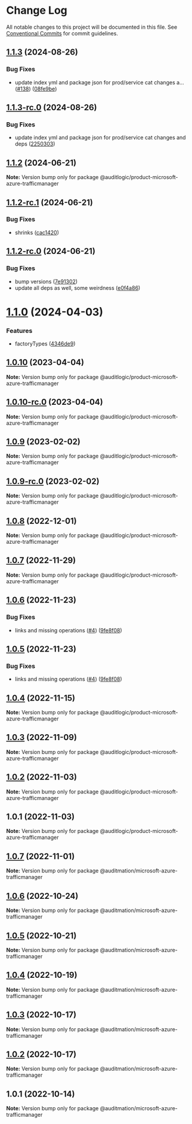 # Change Log

All notable changes to this project will be documented in this file.
See [Conventional Commits](https://conventionalcommits.org) for commit guidelines.

## [1.1.3](https://github.com/auditlogic/product/compare/@auditlogic/product-microsoft-azure-trafficmanager@1.1.2...@auditlogic/product-microsoft-azure-trafficmanager@1.1.3) (2024-08-26)


### Bug Fixes

* update index yml and package json for prod/service cat changes a… ([#138](https://github.com/auditlogic/product/issues/138)) ([08fe9be](https://github.com/auditlogic/product/commit/08fe9beb1c8457462a19bc69caa02e6212d97e1a))





## [1.1.3-rc.0](https://github.com/auditlogic/product/compare/@auditlogic/product-microsoft-azure-trafficmanager@1.1.2...@auditlogic/product-microsoft-azure-trafficmanager@1.1.3-rc.0) (2024-08-26)


### Bug Fixes

* update index yml and package json for prod/service cat changes and deps ([2250303](https://github.com/auditlogic/product/commit/225030363a363608240135b7ebed386b28f01e4b))





## [1.1.2](https://github.com/auditlogic/product/compare/@auditlogic/product-microsoft-azure-trafficmanager@1.1.2-rc.1...@auditlogic/product-microsoft-azure-trafficmanager@1.1.2) (2024-06-21)

**Note:** Version bump only for package @auditlogic/product-microsoft-azure-trafficmanager





## [1.1.2-rc.1](https://github.com/auditlogic/product/compare/@auditlogic/product-microsoft-azure-trafficmanager@1.1.2-rc.0...@auditlogic/product-microsoft-azure-trafficmanager@1.1.2-rc.1) (2024-06-21)


### Bug Fixes

* shrinks ([cac1420](https://github.com/auditlogic/product/commit/cac14200fefcd8183ab69fe89a47bd3f70f563e9))





## [1.1.2-rc.0](https://github.com/auditlogic/product/compare/@auditlogic/product-microsoft-azure-trafficmanager@1.1.0...@auditlogic/product-microsoft-azure-trafficmanager@1.1.2-rc.0) (2024-06-21)


### Bug Fixes

* bump versions ([7e91302](https://github.com/auditlogic/product/commit/7e913023b8b312150ed7762c32fbbe616be71de5))
* update all deps as well, some weirdness ([e0f4a86](https://github.com/auditlogic/product/commit/e0f4a864714e2d3de6bbf3da014d5312fe53be2f))





# [1.1.0](https://github.com/auditlogic/product/compare/@auditlogic/product-microsoft-azure-trafficmanager@1.0.10...@auditlogic/product-microsoft-azure-trafficmanager@1.1.0) (2024-04-03)


### Features

* factoryTypes ([4346de9](https://github.com/auditlogic/product/commit/4346de92693aee892fccf725338ffc7b80ab182b))





## [1.0.10](https://github.com/auditlogic/product/compare/@auditlogic/product-microsoft-azure-trafficmanager@1.0.9...@auditlogic/product-microsoft-azure-trafficmanager@1.0.10) (2023-04-04)

**Note:** Version bump only for package @auditlogic/product-microsoft-azure-trafficmanager





## [1.0.10-rc.0](https://github.com/auditlogic/product/compare/@auditlogic/product-microsoft-azure-trafficmanager@1.0.9...@auditlogic/product-microsoft-azure-trafficmanager@1.0.10-rc.0) (2023-04-04)

**Note:** Version bump only for package @auditlogic/product-microsoft-azure-trafficmanager





## [1.0.9](https://github.com/auditlogic/product/compare/@auditlogic/product-microsoft-azure-trafficmanager@1.0.8...@auditlogic/product-microsoft-azure-trafficmanager@1.0.9) (2023-02-02)

**Note:** Version bump only for package @auditlogic/product-microsoft-azure-trafficmanager





## [1.0.9-rc.0](https://github.com/auditlogic/product/compare/@auditlogic/product-microsoft-azure-trafficmanager@1.0.8...@auditlogic/product-microsoft-azure-trafficmanager@1.0.9-rc.0) (2023-02-02)

**Note:** Version bump only for package @auditlogic/product-microsoft-azure-trafficmanager





## [1.0.8](https://github.com/auditlogic/product/compare/@auditlogic/product-microsoft-azure-trafficmanager@1.0.7...@auditlogic/product-microsoft-azure-trafficmanager@1.0.8) (2022-12-01)

**Note:** Version bump only for package @auditlogic/product-microsoft-azure-trafficmanager





## [1.0.7](https://github.com/auditlogic/product/compare/@auditlogic/product-microsoft-azure-trafficmanager@1.0.6...@auditlogic/product-microsoft-azure-trafficmanager@1.0.7) (2022-11-29)

**Note:** Version bump only for package @auditlogic/product-microsoft-azure-trafficmanager





## [1.0.6](https://github.com/auditlogic/product/compare/@auditlogic/product-microsoft-azure-trafficmanager@1.0.4...@auditlogic/product-microsoft-azure-trafficmanager@1.0.6) (2022-11-23)


### Bug Fixes

* links and missing operations ([#4](https://github.com/auditlogic/product/issues/4)) ([9fe8f08](https://github.com/auditlogic/product/commit/9fe8f08fe7c57fdb79f991ac35bd6ac2e7dcad38))





## [1.0.5](https://github.com/auditlogic/product/compare/@auditlogic/product-microsoft-azure-trafficmanager@1.0.4...@auditlogic/product-microsoft-azure-trafficmanager@1.0.5) (2022-11-23)


### Bug Fixes

* links and missing operations ([#4](https://github.com/auditlogic/product/issues/4)) ([9fe8f08](https://github.com/auditlogic/product/commit/9fe8f08fe7c57fdb79f991ac35bd6ac2e7dcad38))





## [1.0.4](https://github.com/auditlogic/product/compare/@auditlogic/product-microsoft-azure-trafficmanager@1.0.3...@auditlogic/product-microsoft-azure-trafficmanager@1.0.4) (2022-11-15)

**Note:** Version bump only for package @auditlogic/product-microsoft-azure-trafficmanager





## [1.0.3](https://github.com/auditlogic/product/compare/@auditlogic/product-microsoft-azure-trafficmanager@1.0.2...@auditlogic/product-microsoft-azure-trafficmanager@1.0.3) (2022-11-09)

**Note:** Version bump only for package @auditlogic/product-microsoft-azure-trafficmanager





## [1.0.2](https://github.com/auditlogic/product/compare/@auditlogic/product-microsoft-azure-trafficmanager@1.0.1...@auditlogic/product-microsoft-azure-trafficmanager@1.0.2) (2022-11-03)

**Note:** Version bump only for package @auditlogic/product-microsoft-azure-trafficmanager





## 1.0.1 (2022-11-03)

**Note:** Version bump only for package @auditlogic/product-microsoft-azure-trafficmanager





## [1.0.7](https://github.com/auditmation/store-content/compare/@auditmation/microsoft-azure-trafficmanager@1.0.6...@auditmation/microsoft-azure-trafficmanager@1.0.7) (2022-11-01)

**Note:** Version bump only for package @auditmation/microsoft-azure-trafficmanager





## [1.0.6](https://github.com/auditmation/store-content/compare/@auditmation/microsoft-azure-trafficmanager@1.0.5...@auditmation/microsoft-azure-trafficmanager@1.0.6) (2022-10-24)

**Note:** Version bump only for package @auditmation/microsoft-azure-trafficmanager





## [1.0.5](https://github.com/auditmation/store-content/compare/@auditmation/microsoft-azure-trafficmanager@1.0.4...@auditmation/microsoft-azure-trafficmanager@1.0.5) (2022-10-21)

**Note:** Version bump only for package @auditmation/microsoft-azure-trafficmanager





## [1.0.4](https://github.com/auditmation/store-content/compare/@auditmation/microsoft-azure-trafficmanager@1.0.3...@auditmation/microsoft-azure-trafficmanager@1.0.4) (2022-10-19)

**Note:** Version bump only for package @auditmation/microsoft-azure-trafficmanager





## [1.0.3](https://github.com/auditmation/store-content/compare/@auditmation/microsoft-azure-trafficmanager@1.0.2...@auditmation/microsoft-azure-trafficmanager@1.0.3) (2022-10-17)

**Note:** Version bump only for package @auditmation/microsoft-azure-trafficmanager





## [1.0.2](https://github.com/auditmation/store-content/compare/@auditmation/microsoft-azure-trafficmanager@1.0.1...@auditmation/microsoft-azure-trafficmanager@1.0.2) (2022-10-17)

**Note:** Version bump only for package @auditmation/microsoft-azure-trafficmanager





## 1.0.1 (2022-10-14)

**Note:** Version bump only for package @auditmation/microsoft-azure-trafficmanager
